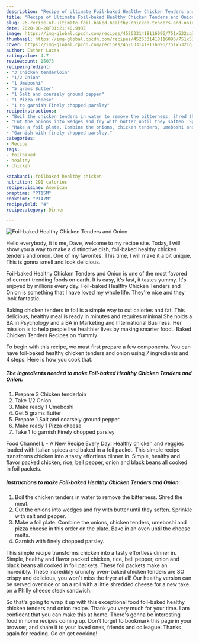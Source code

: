 ```yaml
---
description: "Recipe of Ultimate Foil-baked Healthy Chicken Tenders and Onion"
title: "Recipe of Ultimate Foil-baked Healthy Chicken Tenders and Onion"
slug: 26-recipe-of-ultimate-foil-baked-healthy-chicken-tenders-and-onion
date: 2020-08-28T01:21:40.993Z
image: https://img-global.cpcdn.com/recipes/4526331418116096/751x532cq70/foil-baked-healthy-chicken-tenders-and-onion-recipe-main-photo.jpg
thumbnail: https://img-global.cpcdn.com/recipes/4526331418116096/751x532cq70/foil-baked-healthy-chicken-tenders-and-onion-recipe-main-photo.jpg
cover: https://img-global.cpcdn.com/recipes/4526331418116096/751x532cq70/foil-baked-healthy-chicken-tenders-and-onion-recipe-main-photo.jpg
author: Esther Lucas
ratingvalue: 4.7
reviewcount: 15073
recipeingredient:
- "3 Chicken tenderloin"
- "1/2 Onion"
- "1 Umeboshi"
- "5 grams Butter"
- "1 Salt and coarsely ground pepper"
- "1 Pizza cheese"
- "1 to garnish Finely chopped parsley"
recipeinstructions:
- "Boil the chicken tenders in water to remove the bitterness. Shred the meat."
- "Cut the onions into wedges and fry with butter until they soften. Sprinkle with salt and pepper."
- "Make a foil plate. Combine the onions, chicken tenders, umeboshi and pizza cheese in this order on the plate. Bake in an oven until the cheese melts."
- "Garnish with finely chopped parsley."
categories:
- Recipe
tags:
- foilbaked
- healthy
- chicken

katakunci: foilbaked healthy chicken 
nutrition: 291 calories
recipecuisine: American
preptime: "PT15M"
cooktime: "PT47M"
recipeyield: "4"
recipecategory: Dinner

---
```



![Foil-baked Healthy Chicken Tenders and Onion](https://img-global.cpcdn.com/recipes/4526331418116096/751x532cq70/foil-baked-healthy-chicken-tenders-and-onion-recipe-main-photo.jpg)

Hello everybody, it is me, Dave, welcome to my recipe site. Today, I will show you a way to make a distinctive dish, foil-baked healthy chicken tenders and onion. One of my favorites. This time, I will make it a bit unique. This is gonna smell and look delicious.

Foil-baked Healthy Chicken Tenders and Onion is one of the most favored of current trending foods on earth. It is easy, it's fast, it tastes yummy. It's enjoyed by millions every day. Foil-baked Healthy Chicken Tenders and Onion is something that I have loved my whole life. They're nice and they look fantastic.

Baking chicken tenders in foil is a simple way to cut calories and fat. This delicious, healthy meal is ready in minutes and requires minimal She holds a BA in Psychology and a BA in Marketing and International Business. Her mission is to help people live healthier lives by making smarter food.. Baked Chicken Tenders Recipes on Yummly


To begin with this recipe, we must first prepare a few components. You can have foil-baked healthy chicken tenders and onion using 7 ingredients and 4 steps. Here is how you cook that.

<!--inarticleads1-->

##### The ingredients needed to make Foil-baked Healthy Chicken Tenders and Onion:

1. Prepare 3 Chicken tenderloin
1. Take 1/2 Onion
1. Make ready 1 Umeboshi
1. Get 5 grams Butter
1. Prepare 1 Salt and coarsely ground pepper
1. Make ready 1 Pizza cheese
1. Take 1 to garnish Finely chopped parsley


Food Channel L - A New Recipe Every Day! Healthy chicken and veggies loaded with Italian spices and baked in a foil packet. This simple recipe transforms chicken into a tasty effortless dinner in. Simple, healthy and flavor packed chicken, rice, bell pepper, onion and black beans all cooked in foil packets. 

<!--inarticleads2-->

##### Instructions to make Foil-baked Healthy Chicken Tenders and Onion:

1. Boil the chicken tenders in water to remove the bitterness. Shred the meat.
1. Cut the onions into wedges and fry with butter until they soften. Sprinkle with salt and pepper.
1. Make a foil plate. Combine the onions, chicken tenders, umeboshi and pizza cheese in this order on the plate. Bake in an oven until the cheese melts.
1. Garnish with finely chopped parsley.


This simple recipe transforms chicken into a tasty effortless dinner in. Simple, healthy and flavor packed chicken, rice, bell pepper, onion and black beans all cooked in foil packets. These foil packets make an incredibly. These incredibly crunchy oven-baked chicken tenders are SO crispy and delicious, you won&#39;t miss the fryer at all! Our healthy version can be served over rice or on a roll with a little shredded cheese for a new take on a Philly cheese steak sandwich. 

So that's going to wrap it up with this exceptional food foil-baked healthy chicken tenders and onion recipe. Thank you very much for your time. I am confident that you can make this at home. There's gonna be interesting food in home recipes coming up. Don't forget to bookmark this page in your browser, and share it to your loved ones, friends and colleague. Thanks again for reading. Go on get cooking!
